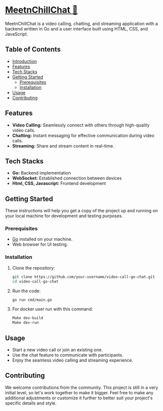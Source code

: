 # [MeetnChillChat 🔗](https://meetnchill.onrender.com/)

MeetnChillChat is a video calling, chatting, and streaming application with a backend written in Go and a user interface built using HTML, CSS, and JavaScript.

## Table of Contents

- [Introduction](#meetnchillchat)
- [Features](#features)
- [Tech Stacks](#tech-stack)
- [Getting Started](#getting-started)
  - [Prerequisites](#prerequisites)
  - [Installation](#installation)
- [Usage](#usage)
- [Contributing](#contributing)

## Features

- **Video Calling:** Seamlessly connect with others through high-quality video calls.
- **Chatting:** Instant messaging for effective communication during video calls.
- **Streaming:** Share and stream content in real-time.

## Tech Stacks
- **Go:** Backend implementation
- **WebSocket:** Established connection between devices
- **Html, CSS, Javascript:** Frontend development

## Getting Started

These instructions will help you get a copy of the project up and running on your local machine for development and testing purposes.

### Prerequisites

- [Go](https://golang.org/) installed on your machine.
- Web browser for UI testing.

### Installation

1. Clone the repository:

   ```bash
   git clone https://github.com/your-username/video-call-go-chat.git
   cd video-call-go-chat

2. Run the code:

   ```bash
   go run cmd/main.go
   
3. For docker user run with this command:

    ```bash
    Make dev-build
    Make dev-run

## Usage

- Start a new video call or join an existing one.
- Use the chat feature to communicate with participants.
- Enjoy the seamless video calling and streaming experience.

## Contributing
We welcome contributions from the community. This project is still in a very initial level, so let's work together to make it bigger. 
Feel free to make any additional adjustments or customize it further to better suit your project's specific details and style.
